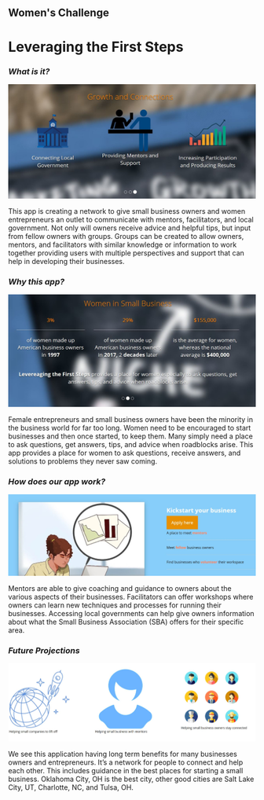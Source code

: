 ## Women's Challenge

# **Leveraging the First Steps**

### *What is it?* 
![Image of home_1](https://github.com/jodz959/WomensChallenge/blob/master/home_1.JPG) 

This app is creating a network to give small business owners and women entrepreneurs an outlet to communicate with mentors, facilitators, and local government. Not only will owners receive advice and helpful tips, but input from fellow owners with groups. Groups can be created to allow owners, mentors, and facilitators with similar knowledge or information to work together providing users with multiple perspectives and support that can help in developing their businesses.

### *Why this app?*
![Image of home_2](https://github.com/jodz959/WomensChallenge/blob/master/home_2.JPG)

Female entrepreneurs and small business owners have been the minority in the business world for far too long. Women need to be encouraged to start businesses and then once started, to keep them. Many simply need a place to ask questions, get answers, tips, and advice when roadblocks arise. This app provides a place for women to ask questions, receive answers, and solutions to problems they never saw coming.

### *How does our app work?*
![Image of home_3](https://github.com/jodz959/WomensChallenge/blob/master/home_3.JPG)

Mentors are able to give coaching and guidance to owners about the various aspects of their businesses. Facilitators can offer workshops where owners can learn new techniques and processes for running their businesses. Accessing local governments can help give owners information about what the Small Business Association (SBA) offers for their specific area.

### *Future Projections*
![Image of home_4](https://github.com/jodz959/WomensChallenge/blob/master/home_4.JPG)

We see this application having long term benefits for many businesses owners and entrepreneurs.  It’s a network for people to connect and help each other. This includes guidance in the best places for starting a small business. Oklahoma City, OH is the best city, other good cities are Salt Lake City, UT, Charlotte, NC, and Tulsa, OH.
